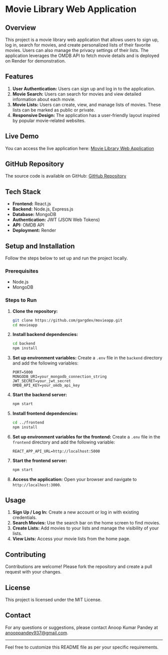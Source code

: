 # Movie Library Web Application

## Overview
This project is a movie library web application that allows users to sign up, log in, search for movies, and create personalized lists of their favorite movies. Users can also manage the privacy settings of their lists. The application leverages the OMDB API to fetch movie details and is deployed on Render for demonstration.

## Features
1. **User Authentication:** Users can sign up and log in to the application.
2. **Movie Search:** Users can search for movies and view detailed information about each movie.
3. **Movie Lists:** Users can create, view, and manage lists of movies. These lists can be marked as public or private.
4. **Responsive Design:** The application has a user-friendly layout inspired by popular movie-related websites.

## Live Demo
You can access the live application here: [Movie Library Web Application](https://movieapp-1-43k6.onrender.com/)

## GitHub Repository
The source code is available on GitHub: [GitHub Repository](https://github.com/gargdev/movieapp)

## Tech Stack
- **Frontend:** React.js
- **Backend:** Node.js, Express.js
- **Database:** MongoDB
- **Authentication:** JWT (JSON Web Tokens)
- **API:** OMDB API
- **Deployment:** Render

## Setup and Installation
Follow the steps below to set up and run the project locally.

### Prerequisites
- Node.js
- MongoDB

### Steps to Run

1. **Clone the repository:**
   ```sh
   git clone https://github.com/gargdev/movieapp.git
   cd movieapp
   ```

2. **Install backend dependencies:**
   ```sh
   cd backend
   npm install
   ```

3. **Set up environment variables:**
   Create a `.env` file in the `backend` directory and add the following variables:
   ```env
   PORT=5000
   MONGODB_URI=your_mongodb_connection_string
   JWT_SECRET=your_jwt_secret
   OMDB_API_KEY=your_omdb_api_key
   ```

4. **Start the backend server:**
   ```sh
   npm start
   ```

5. **Install frontend dependencies:**
   ```sh
   cd ../frontend
   npm install
   ```

6. **Set up environment variables for the frontend:**
   Create a `.env` file in the `frontend` directory and add the following variable:
   ```env
   REACT_APP_API_URL=http://localhost:5000
   ```

7. **Start the frontend server:**
   ```sh
   npm start
   ```

8. **Access the application:**
   Open your browser and navigate to `http://localhost:3000`.

## Usage
1. **Sign Up / Log In:** Create a new account or log in with existing credentials.
2. **Search Movies:** Use the search bar on the home screen to find movies.
3. **Create Lists:** Add movies to your lists and manage the visibility of your lists.
4. **View Lists:** Access your movie lists from the home page.

## Contributing
Contributions are welcome! Please fork the repository and create a pull request with your changes.

## License
This project is licensed under the MIT License.

## Contact
For any questions or suggestions, please contact Anoop Kumar Pandey at anooppandey937@gmail.com.

---

Feel free to customize this README file as per your specific requirements.